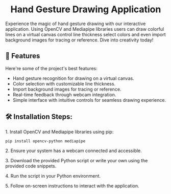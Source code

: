 <h1 align="center" id="title">Hand Gesture Drawing Application</h1>

<p id="description">Experience the magic of hand gesture drawing with our interactive application. Using OpenCV and Mediapipe libraries users can draw colorful lines on a virtual canvas control line thickness select colors and even import background images for tracing or reference. Dive into creativity today!</p>

  
  
<h2>🧐 Features</h2>

Here're some of the project's best features:

*   Hand gesture recognition for drawing on a virtual canvas.
*   Color selection with customizable line thickness.
*   Import background images for tracing or reference.
*   Real-time feedback through webcam integration.
*   Simple interface with intuitive controls for seamless drawing experience.

<h2>🛠️ Installation Steps:</h2>

<p>1. Install OpenCV and Mediapipe libraries using pip:</p>

```
pip install opencv-python mediapipe
```

<p>2. Ensure your system has a webcam connected and accessible.</p>

<p>3. Download the provided Python script or write your own using the provided code snippets.</p>

<p>4. Run the script in your Python environment.</p>

<p>5. Follow on-screen instructions to interact with the application.</p>
